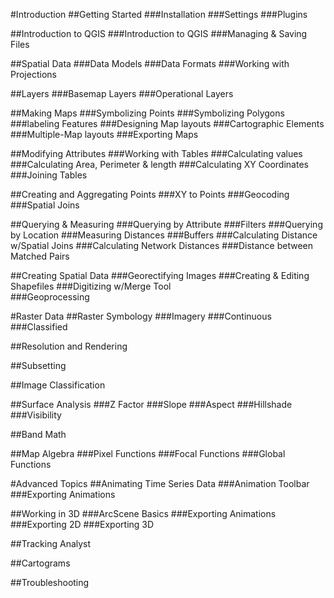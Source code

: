 #Introduction
##Getting Started
###Installation
###Settings###Plugins
##Introduction to QGIS###Introduction to QGIS###Managing & Saving Files	##Spatial Data###Data Models###Data Formats###Working with Projections

##Layers
###Basemap Layers
###Operational Layers##Making Maps###Symbolizing Points###Symbolizing Polygons###labeling Features
###Designing Map layouts
###Cartographic Elements
###Multiple-Map layouts###Exporting Maps ##Modifying Attributes###Working with Tables
###Calculating values
###Calculating Area, Perimeter & length
###Calculating XY Coordinates###Joining Tables##Creating and Aggregating Points###XY to Points###Geocoding###Spatial Joins##Querying & Measuring###Querying by Attribute###Filters
###Querying by Location###Measuring Distances###Buffers###Calculating Distance w/Spatial Joins###Calculating Network Distances###Distance between Matched Pairs
##Creating Spatial Data###Georectifying Images###Creating & Editing Shapefiles###Digitizing w/Merge Tool	###Geoprocessing
#Raster Data##Raster Symbology
###Imagery
###Continuous
###Classified##Resolution and Rendering

##Subsetting

##Image Classification

##Surface Analysis
###Z Factor
###Slope
###Aspect
###Hillshade
###Visibility

##Band Math##Map Algebra
###Pixel Functions
###Focal Functions
###Global Functions

#Advanced Topics
##Animating Time Series Data ###Animation Toolbar
###Exporting Animations

##Working in 3D
###ArcScene Basics
###Exporting Animations
###Exporting 2D
###Exporting 3D
##Tracking Analyst##Cartograms
##Troubleshooting